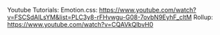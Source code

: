 Youtube Tutorials:
Emotion.css:  https://www.youtube.com/watch?v=FSCSdAlLsYM&list=PLC3y8-rFHvwgu-G08-7ovbN9EyhF_cltM
Rollup:  https://www.youtube.com/watch?v=CQAVkQlbvH0

